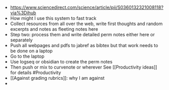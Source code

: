 - https://www.sciencedirect.com/science/article/pii/S0360132321008118?via%3Dihub
- How might I use this system to fast track
- Collect resources from all over the web, write first thoughts and random excerpts and notes as fleeting notes here
- Step two: process them and write detailed perm notes either here or separately
- Push all webpages and pdfs to jabref as bibtex but that work needs to be done on a laptop
- Go to the laptop
- Use logseq or obsidian to create the perm notes
- Then push or mix to curvenote or wherever
  See
  [[Productivity ideas]] for details
  #Productivity
- [[Against grading rubrics]]: why I am against
-